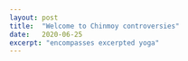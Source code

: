 ```yaml
---
layout: post
title:  "Welcome to Chinmoy controversies"
date:   2020-06-25
excerpt: "encompasses excerpted yoga"
---
```

